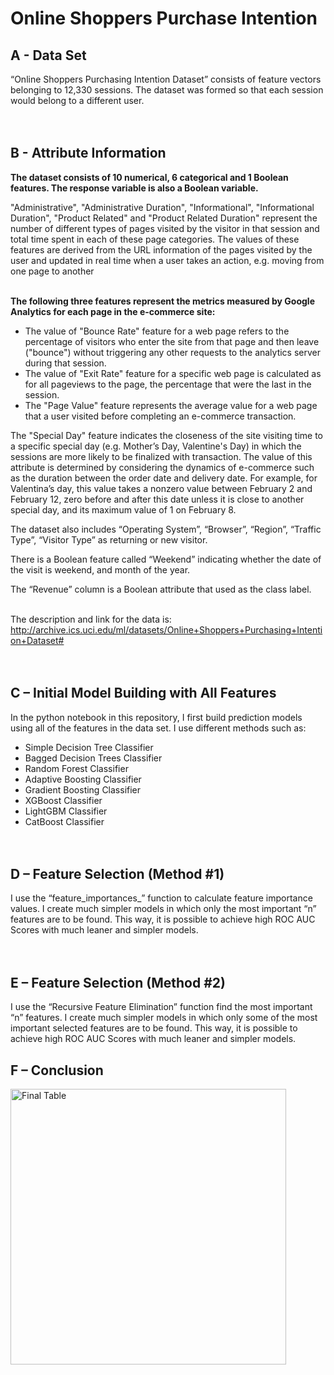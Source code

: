 # Online Shoppers Purchase Intention
## A - Data Set

“Online Shoppers Purchasing Intention Dataset” consists of feature vectors belonging to 12,330 sessions.
The dataset was formed so that each session would belong to a different user.<br><br><br>


## B - Attribute Information

**The dataset consists of 10 numerical, 6 categorical and 1 Boolean features. The response variable is also a Boolean variable.**

"Administrative", "Administrative Duration", "Informational", "Informational Duration", "Product Related" and "Product Related Duration" represent the number of different types of pages visited by the visitor in that session and total time spent in each of these page categories. The values of these features are derived from the URL information of the pages visited by the user and updated in real time when a user takes an action, e.g. moving from one page to another<br><br>

**The following three features represent the metrics measured by Google Analytics for each page in the e-commerce site:**

- The value of "Bounce Rate" feature for a web page refers to the percentage of visitors who enter the site from that page and then leave ("bounce") without triggering any other requests to the analytics server during that session.
- The value of "Exit Rate" feature for a specific web page is calculated as for all pageviews to the page, the percentage that were the last in the session.
- The "Page Value" feature represents the average value for a web page that a user visited before completing an e-commerce transaction.<br>

The "Special Day" feature indicates the closeness of the site visiting time to a specific special day (e.g. Mother’s Day, Valentine's Day) in which the sessions are more likely to be finalized with transaction. The value of this attribute is determined by considering the dynamics of e-commerce such as the duration between the order date and delivery date. For example, for Valentina’s day, this value takes a nonzero value between February 2 and February 12, zero before and after this date unless it is close to another special day, and its maximum value of 1 on February 8.


The dataset also includes “Operating System”, “Browser”, “Region”, “Traffic Type”, “Visitor Type” as returning or new visitor. 

There is a Boolean feature called “Weekend” indicating whether the date of the visit is weekend, and month of the year.

The “Revenue” column is a Boolean attribute that used as the class label.<br><br>

The description and link for the data is: http://archive.ics.uci.edu/ml/datasets/Online+Shoppers+Purchasing+Intention+Dataset#<br><br><br>


## C – Initial Model Building with All Features

In the python notebook in this repository, I first build prediction models using all of the features in the data set. I use different methods such as:

- Simple Decision Tree Classifier
- Bagged Decision Trees Classifier
- Random Forest Classifier
- Adaptive Boosting Classifier
- Gradient Boosting Classifier
- XGBoost Classifier
- LightGBM Classifier
- CatBoost Classifier<br><br><br>

## D – Feature Selection (Method #1)

I use the “feature_importances_” function to calculate feature importance values. I create much simpler models in which only the most important “n” features are to be found. This way, it is possible to achieve high ROC AUC Scores with much leaner and simpler models.<br><br><br>


## E – Feature Selection (Method #2)

I use the “Recursive Feature Elimination” function find the most important “n” features. I create much simpler models in which only some of the most important selected features are to be found. This way, it is possible to achieve high ROC AUC Scores with much leaner and simpler models.


## F – Conclusion
<img width="441" alt="Final Table" src="https://user-images.githubusercontent.com/75792293/102024207-b162c000-3da1-11eb-8747-31e8331b6f33.png">

